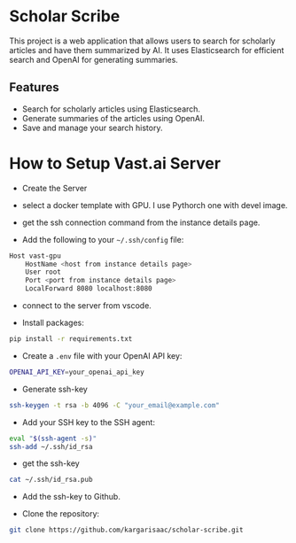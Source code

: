 # Scholar Scribe

This project is a web application that allows users to search for scholarly articles and have them summarized by AI. It uses Elasticsearch for efficient search and OpenAI for generating summaries.

## Features

- Search for scholarly articles using Elasticsearch.
- Generate summaries of the articles using OpenAI.
- Save and manage your search history.


# How to Setup Vast.ai Server

- Create the Server

- select a docker template with GPU. I use Pythorch one with devel image.

- get the ssh connection command from the instance details page.

- Add the following to your `~/.ssh/config` file:
```bash
Host vast-gpu
    HostName <host from instance details page>
    User root
    Port <port from instance details page>
    LocalForward 8080 localhost:8080
```

- connect to the server from vscode.

- Install packages:
```bash
pip install -r requirements.txt
```

- Create a `.env` file with your OpenAI API key:
```bash
OPENAI_API_KEY=your_openai_api_key
```

- Generate ssh-key
```bash
ssh-keygen -t rsa -b 4096 -C "your_email@example.com"
```

- Add your SSH key to the SSH agent:
```bash
eval "$(ssh-agent -s)"
ssh-add ~/.ssh/id_rsa
```

- get the ssh-key
```bash
cat ~/.ssh/id_rsa.pub
```

- Add the ssh-key to Github.

- Clone the repository:
```bash
git clone https://github.com/kargarisaac/scholar-scribe.git
```

